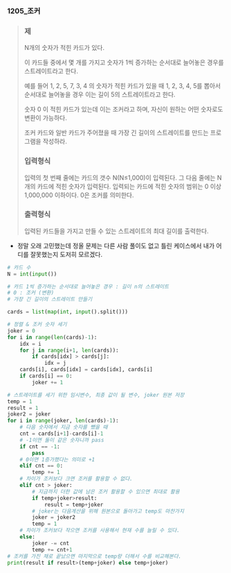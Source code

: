 ### 1205_조커

> ### 제
>
> N개의 숫자가 적힌 카드가 있다. 
>
>  
>
> 이 카드들 중에서 몇 개를 가지고 숫자가 1씩 증가하는 순서대로 늘어놓은 경우를 스트레이트라고 한다. 
>
> 예를 들어 1, 2, 5, 7, 3, 4 의 숫자가 적힌 카드가 있을 때 1, 2, 3, 4, 5를 뽑아서 순서대로 늘어놓을 경우 이는 길이 5의 스트레이트라고 한다.
>
>  
>
> 숫자 0 이 적힌 카드가 있는데 이는 조커라고 하며, 자신이 원하는 어떤 숫자로도 변환이 가능하다.
>
>  
>
> 조커 카드와 일반 카드가 주어졌을 때 가장 긴 길이의 스트레이트를 만드는 프로그램을 작성하라.
>
>  
>
> ### 입력형식
>
> 입력의 첫 번째 줄에는 카드의 갯수 N(N≤1,000)이 입력된다. 그 다음 줄에는 N개의 카드에 적힌 숫자가 입력된다. 입력되는 카드에 적힌 숫자의 범위는 0 이상 1,000,000 이하이다. 0은 조커를 의미한다.
>
> ### 출력형식
>
> 입력된 카드들을 가지고 만들 수 있는 스트레이트의 최대 길이를 출력한다.



- 정말 오래 고민했는데 정올 문제는 다른 사람 풀이도 없고 틀린 케이스에서 내가 어디를 잘못했는지 도저히 모르겠다.

```python
# 카드 수
N = int(input())

# 카드 1씩 증가하는 순서대로 늘어놓은 경우 : 길이 n의 스트레이트
# 0 : 조커 (변환)
# 가장 긴 길이의 스트레이트 만들기

cards = list(map(int, input().split()))

# 정렬 & 조커 숫자 세기
joker = 0
for i in range(len(cards)-1):
    idx = i
    for j in range(i+1, len(cards)):
        if cards[idx] > cards[j]:
            idx = j
    cards[i], cards[idx] = cards[idx], cards[i]
    if cards[i] == 0:
        joker += 1

# 스트레이트를 세기 위한 임시변수, 최종 값이 될 변수, joker 원본 저장
temp = 1
result = 1
joker2 = joker
for i in range(joker, len(cards)-1):
    # 다음 숫자에서 지금 숫자를 뺐을 때
    cnt = cards[i+1]-cards[i]-1
    # -1이면 둘이 같은 숫자니까 pass
    if cnt == -1:
        pass
    # 0이면 1증가했다는 의미로 +1
    elif cnt == 0:
        temp += 1
    # 차이가 조커보다 크면 조커를 활용할 수 없다.
    elif cnt > joker:
        # 지금까지 더한 값에 남은 조커 활용할 수 있으면 최대로 활용
        if temp+joker>result:
            result = temp+joker
        # joker는 다음계산을 위해 원본으로 돌아가고 temp도 마찬가지
        joker = joker2
        temp = 1
    # 차이가 조커보다 작으면 조커를 사용해서 현재 수를 늘릴 수 있다.
    else:
        joker -= cnt
        temp += cnt+1
# 조커를 가진 채로 끝났으면 마지막으로 temp랑 더해서 수를 비교해본다.
print(result if result>(temp+joker) else temp+joker)
```

